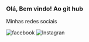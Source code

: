 ### Olá, Bem vindo! Ao git hub


Minhas redes sociais

![facebook](https://img.shields.io/badge/Facebook-1877F2?style=for-the-badge&logo=facebook&logoColor=white)
![Instagran](https://img.shields.io/badge/Instagram-E4405F?style=for-the-badge&logo=instagram&logoColor=white)

